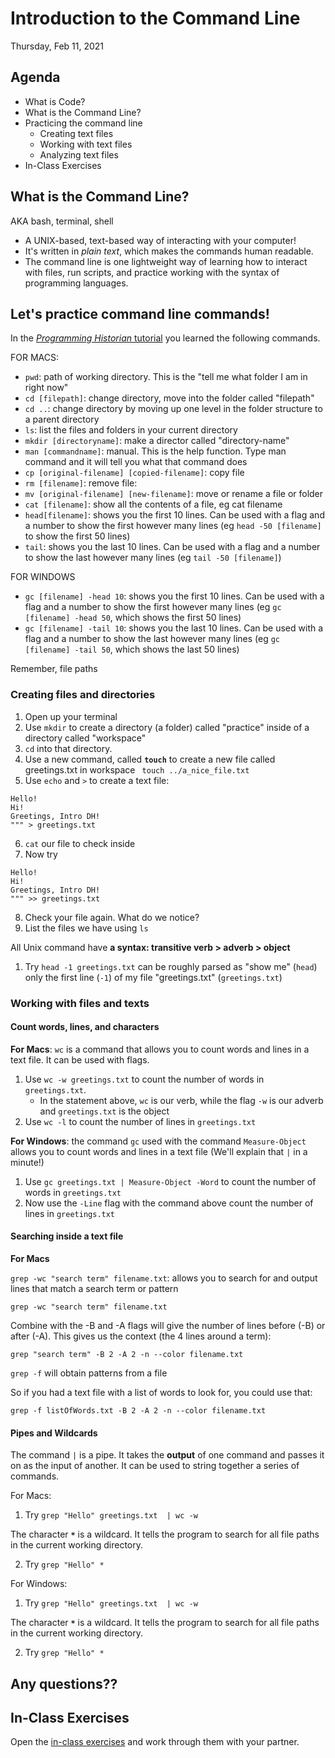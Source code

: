 # Introduction to the Command Line
Thursday, Feb 11, 2021

## Agenda

- What is Code?
- What is the Command Line?
- Practicing the command line
	- Creating text files
	- Working with text files
	- Analyzing text files
- In-Class Exercises 

## What is the Command Line? ## 

AKA bash, terminal, shell

- A UNIX-based, text-based way of interacting with your computer!
- It's written in *plain text*, which makes the commands human readable.
- The command line is one lightweight way of learning how to interact with files, run scripts, and practice working with the syntax of programming languages.

## Let's practice command line commands!


In the [*Programming Historian* tutorial]() you learned the following commands.

FOR MACS: 
- `pwd`:  path of working directory. This is the "tell me what folder I am in right now" 
- `cd [filepath]`: change directory, move into the folder called "filepath" 
- `cd ..`: change directory by moving up one level in the folder structure to a parent directory
- `ls`: list the files and folders in your current directory 
- `mkdir [directoryname]`: make a director called "directory-name"
- `man [commandname]`: manual. This is the help function. Type man command and it will tell you what that command does
- `cp [original-filename] [copied-filename]`: copy file
- `rm [filename]`: remove file:
- `mv [original-filename] [new-filename]`: move or rename a file or folder
- `cat [filename]`: show all the contents of a file, eg cat filename
- `head[filename]`: shows you the first 10 lines. Can be used with a flag and a number to show the first however many lines (eg `head -50 [filename]` to show the first 50 lines)
- `tail`: shows you the last 10 lines. Can be used with a flag and a number to show the last however many lines (eg `tail -50 [filename]`)


FOR WINDOWS

- `gc [filename] -head 10`: shows you the first 10 lines. Can be used with a flag and a number  to show the first however many lines (eg `gc [filename] -head 50`, which shows the first 50 lines)
- `gc [filename] -tail 10`: shows you the last 10 lines. Can be used with a flag and a number  to show the last however many lines (eg `gc [filename] -tail 50`, which shows the last 50 lines)


Remember, file paths 

### Creating files and directories

1. Open up your terminal
2. Use `mkdir` to create a directory (a folder) called "practice" inside of a directory called "workspace"
3. `cd` into that directory.
4. Use a new command, called **`touch`** to create a new file called greetings.txt in workspace
` touch ../a_nice_file.txt` 
5. Use `echo` and `>` to create a text file: 
``` echo """
Hello! 
Hi!
Greetings, Intro DH!
""" > greetings.txt
````
6. `cat` our file to check inside
7. Now try 
``` echo """
Hello! 
Hi!
Greetings, Intro DH!
""" >> greetings.txt
````
8. Check your file again. What do we notice?
9. List the files we have using `ls`

All Unix command have **a syntax: transitive verb > adverb >  object**

1. Try  `head -1 greetings.txt` can be roughly parsed as "show me" (`head`) only the first line (`-1`) of my file "greetings.txt" (`greetings.txt`)


### Working with files and texts ###

#### Count words, lines, and characters 

**For Macs**:  `wc` is a command that allows you to count words and lines in a text file. It can be used with flags.

1. Use  `wc -w greetings.txt` to count the number of words in `greetings.txt`.
	-  In the statement above, `wc` is our verb, while the flag `-w` is our adverb and `greetings.txt`  is the object
2. Use `wc -l` to count the number of lines in `greetings.txt`


**For Windows**: the command `gc` used with the command `Measure-Object` allows you to count words and lines in a text file (We'll explain that `|` in a minute!)

1. Use `gc greetings.txt | Measure-Object -Word` to count the number of words in `greetings.txt`
2. Now use the `-Line` flag with the command above count the number of lines in `greetings.txt`

#### Searching inside a text file ####


**For Macs**

`grep -wc "search term" filename.txt`: allows you to search for and output lines that match a search term or pattern

`grep -wc "search term" filename.txt`

Combine with the -B and -A flags will give the number of lines before (-B) or after (-A). This gives us the context (the 4 lines around a term):

`grep "search term" -B 2 -A 2 -n --color filename.txt`


 `grep -f` will obtain patterns from a file 

So if you had a text file with a list of words to look for, you could use that:

`grep -f listOfWords.txt -B 2 -A 2 -n --color filename.txt`

#### Pipes and Wildcards

The command `|` is a pipe. It  takes the **output** of one command and passes it on as the input of another. It can be used to string together a series of commands.

For Macs:

1. Try `grep "Hello" greetings.txt  | wc -w`

The character **`*`** is a wildcard. It tells the program to search for all file paths in the current working directory.

2. Try `grep "Hello" *` 

For Windows:

1. Try `grep "Hello" greetings.txt  | wc -w`

The character **`*`** is a wildcard. It tells the program to search for all file paths in the current working directory.

2. Try `grep "Hello" *` 


## Any questions??

## In-Class Exercises

Open the [in-class exercises](https://github.com/sceckert/IntroDHSpring2021/blob/main/_week2/in-class-exercises.md) and work through them with your partner.
